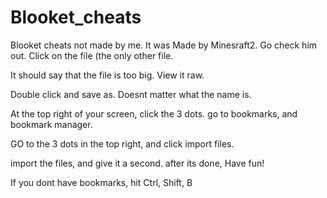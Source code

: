 # Blooket_cheats
Blooket cheats not made by me. It was Made by Minesraft2. Go check him out.
Click on the file (the only other file.

It should say that the file is too big. View it raw.

Double click and save as. Doesnt matter what the name is.

At the top right of your screen, click the 3 dots. go to bookmarks, and bookmark manager.

GO to the 3 dots in the top right, and click import files.

import the files, and give it a second. after its done, Have fun!

If you dont have bookmarks, hit Ctrl, Shift, B
